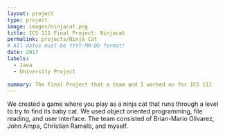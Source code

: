 ```yaml
---
layout: project
type: project
image: images/ninjacat.png
title: ICS 111 Final Project: Ninjacat
permalink: projects/Ninja Cat
# All dates must be YYYY-MM-DD format!
date: 2017
labels:
  - Java
  - University Project
  
summary: The Final Project that a team and I worked on for ICS 111
---
```



We created a game where you play as a ninja cat that runs through a level to try to find its baby cat. We used object oriented programming, file reading, and user interface. The team consisted of Brian-Mario Olivarez, John Ampa, Christian Ramelb, and myself.
